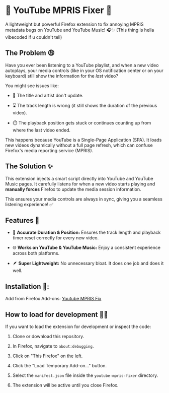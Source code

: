 # 🦊 YouTube MPRIS Fixer 🎵

A lightweight but powerful Firefox extension to fix annoying MPRIS metadata bugs on YouTube and YouTube Music! 🎧✨
(This thing is hella vibecoded if u couldn't tell)

## The Problem 😩

Have you ever been listening to a YouTube playlist, and when a new video autoplays, your media controls (like in your OS notification center or on your keyboard) still show the information for the *last* video?

You might see issues like:

* 📜 The title and artist don't update.

* ⌛ The track length is wrong (it still shows the duration of the previous video).

* ⏱️ The playback position gets stuck or continues counting up from where the last video ended.

This happens because YouTube is a Single-Page Application (SPA). It loads new videos dynamically without a full page refresh, which can confuse Firefox's media reporting service (MPRIS).

## The Solution ✨

This extension injects a smart script directly into YouTube and YouTube Music pages. It carefully listens for when a new video starts playing and **manually forces** Firefox to update the media session information.

This ensures your media controls are always in sync, giving you a seamless listening experience! ✅

## Features 🚀

* 💯 **Accurate Duration & Position:** Ensures the track length and playback timer reset correctly for every new video.

* 🌐 **Works on YouTube & YouTube Music:** Enjoy a consistent experience across both platforms.

* 🪶 **Super Lightweight:** No unnecessary bloat. It does one job and does it well.

## Installation 🔧:
Add from Firefox Add-ons: [Youtube MPRIS Fix](https://addons.mozilla.org/en-US/firefox/addon/youtube-mpris-fix)

## How to load for development 👨‍💻

If you want to load the extension for development or inspect the code:

1. Clone or download this repository.

2. In Firefox, navigate to `about:debugging`.

3. Click on "This Firefox" on the left.

4. Click the "Load Temporary Add-on..." button.

5. Select the `manifest.json` file inside the `youtube-mpris-fixer` directory.

6. The extension will be active until you close Firefox.
